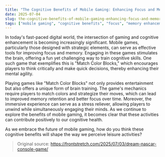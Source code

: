 ```yaml
---
title: "The Cognitive Benefits of Mobile Gaming: Enhancing Focus and Memory"
date: 2025-07-04
slug: the-cognitive-benefits-of-mobile-gaming-enhancing-focus-and-memory
tags: ["mobile gaming", "cognitive benefits", "focus", "memory enhancement"]
---
```


In today's fast-paced digital world, the intersection of gaming and cognitive enhancement is becoming increasingly significant. Mobile games, particularly those designed with strategic elements, can serve as effective tools for improving focus and memory. Engaging in these games stimulates the brain, offering a fun yet challenging way to train cognitive skills. One such game that exemplifies this is "Match Color Blocks," which encourages players to think critically and make quick decisions, thereby enhancing their mental agility.

Playing games like "Match Color Blocks" not only provides entertainment but also offers a unique form of brain training. The game's mechanics require players to match colors and strategize their moves, which can lead to improved memory retention and better focus over time. Moreover, the immersive experience can serve as a stress reliever, allowing players to unwind while simultaneously engaging their minds. As we continue to explore the benefits of mobile gaming, it becomes clear that these activities can contribute positively to our cognitive health.

As we embrace the future of mobile gaming, how do you think these cognitive benefits will shape the way we perceive leisure activities?
> Original source: https://frontstretch.com/2025/07/03/dream-nascar-console-game/